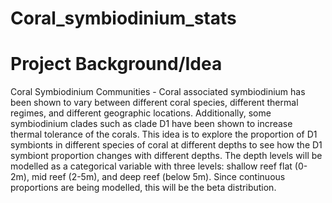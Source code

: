 # Coral_symbiodinium_stats


# Project Background/Idea 

Coral Symbiodinium Communities - Coral associated symbiodinium has been shown to vary between different coral species, different thermal regimes, and different geographic locations. Additionally, some symbiodinium clades such as clade D1 have been shown to increase thermal tolerance of the corals. This idea is to explore the proportion of D1 symbionts in different species of coral at different depths to see how the D1  symbiont proportion changes with different depths. The depth levels will be modelled as a categorical variable with three levels: shallow reef flat (0-2m), mid reef (2-5m), and deep reef (below 5m). Since continuous proportions are being modelled, this will be the beta distribution.
